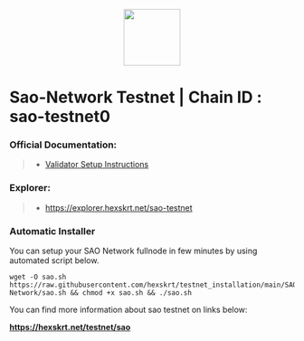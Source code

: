 <p align="center">
  <img height="100" height="auto" src="https://github.com/hexskrt/explorer/blob/master/public/logos/sao.png?raw=true">
</p>

# Sao-Network Testnet | Chain ID : sao-testnet0
### Official Documentation:
>- [Validator Setup Instructions](https://docs.sao.network/participate-in-sao-network/run-consensus-node)

### Explorer:
>-  https://explorer.hexskrt.net/sao-testnet

### Automatic Installer
You can setup your SAO Network fullnode in few minutes by using automated script below.
```
wget -O sao.sh https://raw.githubusercontent.com/hexskrt/testnet_installation/main/SAO-Network/sao.sh && chmod +x sao.sh && ./sao.sh
```

You can find more information about sao testnet on links below:

**https://hexskrt.net/testnet/sao**

